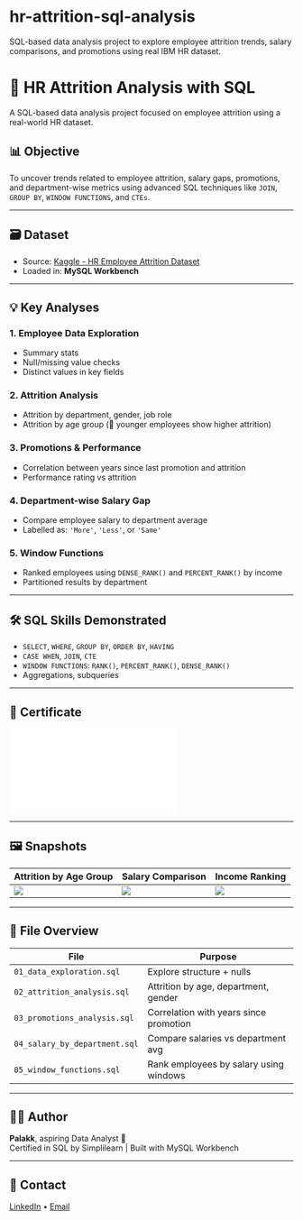 # hr-attrition-sql-analysis
SQL-based data analysis project to explore employee attrition trends, salary comparisons, and promotions using real IBM HR dataset.

# 🧠 HR Attrition Analysis with SQL

A SQL-based data analysis project focused on employee attrition using a real-world HR dataset.

## 📊 Objective
To uncover trends related to employee attrition, salary gaps, promotions, and department-wise metrics using advanced SQL techniques like `JOIN`, `GROUP BY`, `WINDOW FUNCTIONS`, and `CTEs`.

---

## 🗃️ Dataset
- Source: [Kaggle - HR Employee Attrition Dataset](https://www.kaggle.com/datasets/pavansubhasht/ibm-hr-analytics-attrition-dataset)
- Loaded in: **MySQL Workbench**

---

## 💡 Key Analyses

### 1. Employee Data Exploration
- Summary stats
- Null/missing value checks
- Distinct values in key fields

### 2. Attrition Analysis
- Attrition by department, gender, job role
- Attrition by age group (📌 younger employees show higher attrition)

### 3. Promotions & Performance
- Correlation between years since last promotion and attrition
- Performance rating vs attrition

### 4. Department-wise Salary Gap
- Compare employee salary to department average
- Labelled as: `'More'`, `'Less'`, or `'Same'`

### 5. Window Functions
- Ranked employees using `DENSE_RANK()` and `PERCENT_RANK()` by income
- Partitioned results by department

---

## 🛠️ SQL Skills Demonstrated
- `SELECT`, `WHERE`, `GROUP BY`, `ORDER BY`, `HAVING`
- `CASE WHEN`, `JOIN`, `CTE`
- `WINDOW FUNCTIONS`: `RANK()`, `PERCENT_RANK()`, `DENSE_RANK()`
- Aggregations, subqueries

---

## 📎 Certificate

![SQL Certificate](./Certificate/SQL_Certificate_Simplilearn.pdf)

---

## 🖼️ Snapshots

| Attrition by Age Group | Salary Comparison | Income Ranking |
|------------------------|-------------------|----------------|
| ![](./screenshots/attrition_by_age_group.png) | ![](./screenshots/department_avg_salary.png) | ![](./screenshots/income_ranking_window_function.png) |

---

## 📁 File Overview

| File                      | Purpose                                |
|---------------------------|----------------------------------------|
| `01_data_exploration.sql` | Explore structure + nulls              |
| `02_attrition_analysis.sql`| Attrition by age, department, gender   |
| `03_promotions_analysis.sql`| Correlation with years since promotion |
| `04_salary_by_department.sql`| Compare salaries vs department avg     |
| `05_window_functions.sql`| Rank employees by salary using windows |

---

## 🧑‍💻 Author
**Palakk**, aspiring Data Analyst 🚀  
Certified in SQL by Simplilearn | Built with MySQL Workbench

---

## 📌 Contact
[LinkedIn](https://www.linkedin.com) • [Email](mailto:yourname@example.com)

